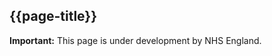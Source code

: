 ## {{page-title}}

  <div markdown="span" class="alert alert-warning" role="alert"><i class="fa fa-warning"></i><b> Important:</b> This page is under development by NHS England.</div>

  